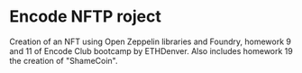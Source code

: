 # Encode NFTP roject

Creation of an NFT using Open Zeppelin libraries and Foundry, homework 9 and 11 of Encode Club bootcamp by ETHDenver.
Also includes homework 19 the creation of "ShameCoin".
